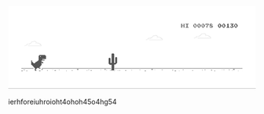 ![image](https://github.com/sudimuk2017/qwaszx/blob/main/dino.gif)

ierhforeiuhroioht4ohoh45o4hg54



